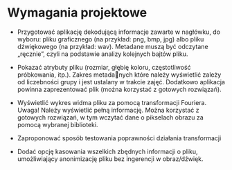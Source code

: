 #  Wymagania projektowe
- Przygotować aplikację dekodującą informacje zawarte w nagłówku, do wyboru: pliku graficznego
(na przykład: png, bmp, jpg) albo pliku dźwiękowego (na przykład: wav). Metadane muszą być
odczytane „ręcznie”, czyli na podstawie analizy kolejnych bajtów pliku.

- Pokazać atrybuty pliku (rozmiar, głębię koloru, częstotliwość próbkowania, itp.). Zakres metadanych które należy wyświetlić zależy od liczebności grupy i jest ustalany w trakcie zajęć. Dodatkowo
aplikacja powinna zaprezentować plik (można korzystać z gotowych rozwiązań).

- Wyświetlić wykres widma pliku za pomocą transformacji Fouriera. Uwaga! Należy wyświetlić
pełną informację. Można korzystać z gotowych rozwiązań, w tym wczytać dane o pikselach obrazu
za pomocą wybranej biblioteki.

- Zaproponować sposób testowania poprawności działania transformacji   

- Dodać opcję kasowania wszelkich zbędnych informacji o pliku, umożliwiający anonimizację pliku
bez ingerencji w obraz/dźwięk.
